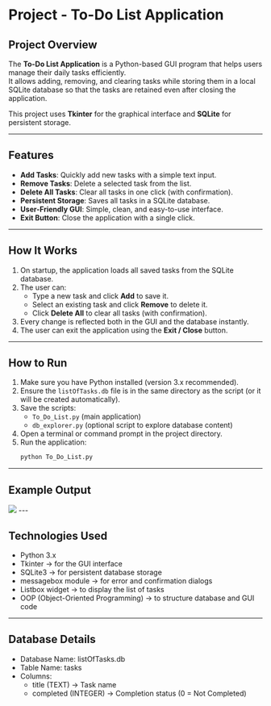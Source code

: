 # Project - To-Do List Application

## Project Overview
The **To-Do List Application** is a Python-based GUI program that helps users manage their daily tasks efficiently.  
It allows adding, removing, and clearing tasks while storing them in a local SQLite database so that the tasks are retained even after closing the application.

This project uses **Tkinter** for the graphical interface and **SQLite** for persistent storage.

---

## Features
- **Add Tasks**: Quickly add new tasks with a simple text input.
- **Remove Tasks**: Delete a selected task from the list.
- **Delete All Tasks**: Clear all tasks in one click (with confirmation).
- **Persistent Storage**: Saves all tasks in a SQLite database.
- **User-Friendly GUI**: Simple, clean, and easy-to-use interface.
- **Exit Button**: Close the application with a single click.

---

## How It Works
1. On startup, the application loads all saved tasks from the SQLite database.
2. The user can:
   - Type a new task and click **Add** to save it.
   - Select an existing task and click **Remove** to delete it.
   - Click **Delete All** to clear all tasks (with confirmation).
3. Every change is reflected both in the GUI and the database instantly.
4. The user can exit the application using the **Exit / Close** button.

---

## How to Run
1. Make sure you have Python installed (version 3.x recommended).
2. Ensure the `listOfTasks.db` file is in the same directory as the script (or it will be created automatically).
3. Save the scripts:
   - `To_Do_List.py` (main application)
   - `db_explorer.py` (optional script to explore database content)
4. Open a terminal or command prompt in the project directory.
5. Run the application:
   ```bash
   python To_Do_List.py

---

## Example Output
<img src="https://github.com/user-attachments/assets/b545818a-340c-4032-997f-3dfbac1f493f">
---

## Technologies Used
- Python 3.x
- Tkinter → for the GUI interface
- SQLite3 → for persistent database storage
- messagebox module → for error and confirmation dialogs
- Listbox widget → to display the list of tasks
- OOP (Object-Oriented Programming) → to structure database and GUI code

---

## Database Details
- Database Name: listOfTasks.db
- Table Name: tasks
- Columns:
    - title (TEXT) → Task name
    - completed (INTEGER) → Completion status (0 = Not Completed)
